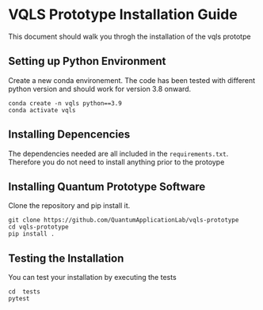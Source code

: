 # VQLS Prototype Installation Guide

This document should walk you throgh the installation of the vqls prototpe

## Setting up Python Environment

Create a new conda environement. The code has been tested with different python version and should work for version 3.8 onward.

```
conda create -n vqls python==3.9
conda activate vqls
``` 

## Installing Depencencies

The dependencies needed are all included in the `requirements.txt`. Therefore you do not need to install anything prior to the protoype 

## Installing Quantum Prototype Software

Clone the repository and pip install it.

```
git clone https://github.com/QuantumApplicationLab/vqls-prototype
cd vqls-prototype
pip install .
```


## Testing the Installation

You can test your installation by executing the tests

```
cd  tests
pytest
```

